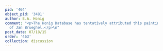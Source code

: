 ```yaml
---
pid: '464'
object_pid: '3481'
author: E.A. Honig
comment: "<p>The Honig Database has tentatively attributed this painting to the Studio
  of Jan Brueghel.</p>\n"
post_date: 07/18/15
order: '463'
collection: discussion
---
```

